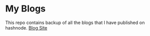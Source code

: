 # My Blogs
This repo contains backup of all the blogs that I have published on hashnode.
[Blog Site](https://patelmuhammad.hashnode.dev/)
